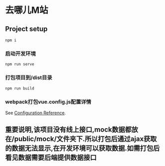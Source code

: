 # 去哪儿M站

## Project setup
```
npm i
```

### 启动开发环境
```
npm run serve
```

### 打包项目到/dist目录
```
npm run build
```


### webpack打包vue.config.js配置详情
See [Configuration Reference](https://cli.vuejs.org/config/).


## **重要说明,该项目没有线上接口,mock数据都放在/public/mock/文件夹下.所以打包后通过ajax获取的数据无法显示,在开发环境可以获取数据.如需打包后看见数据需要后端提供数据接口**